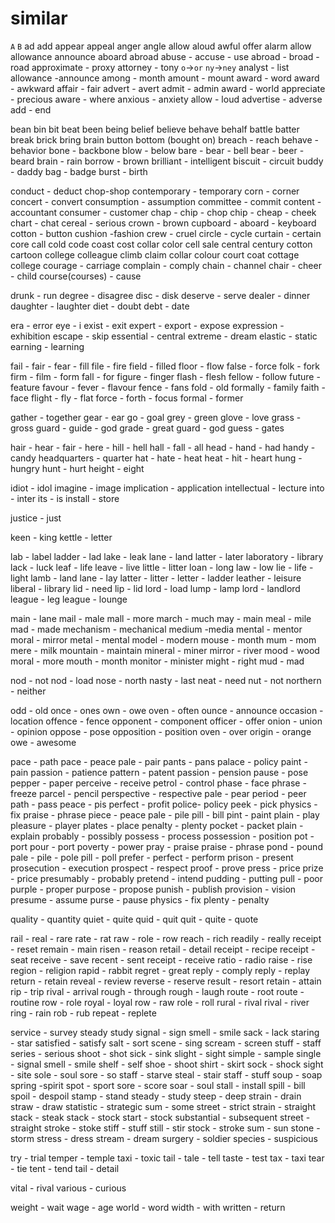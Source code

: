# similar

`A` `B`
ad add
appear appeal
anger angle
allow aloud 
awful offer
alarm allow
allowance announce 
aboard abroad
abuse - accuse - use 
abroad - broad - road
approximate - proxy
attorney - tony `o`->`or`  `ny`->`ney`
analyst - list
allowance -announce
among - month
amount - mount
award - word
award - awkward
affair - fair
advert - avert
admit - admin
award - world
appreciate - precious
aware - where
anxious - anxiety
allow - loud
advertise - adverse
add - end

bean bin
bit beat
been being
belief believe
behave behalf
battle batter
break brick
bring brain
button bottom (bought on)
breach - reach
behave - behavior
bone - backbone
blow - below
bare - bear - bell
bear - beer - beard
brain - rain
borrow - brown
brilliant - intelligent
biscuit - circuit
buddy - daddy
bag - badge
burst - birth

conduct - deduct
chop-shop
contemporary - temporary
corn - corner
concert - convert
consumption - assumption 
committee - commit
content - accountant
consumer - customer
chap - chip - chop
chip - cheap - cheek
chart - chat
cereal - serious
crown - brown
cupboard - aboard - keyboard
cotton - button
cushion -fashion 
crew - cruel
circle - cycle
curtain - certain
core call
cold code
coast cost
collar color
cell sale
central century
cotton cartoon
college colleague
climb claim
collar  colour
court coat
cottage college
courage - carriage
complain - comply
chain - channel
chair - cheer - child
course(courses) - cause

drunk - run
degree - disagree
disc - disk
deserve - serve
dealer - dinner
daughter - laughter
diet - doubt
debt - date

era - error
eye - i
exist - exit
expert - export - expose
expression - exhibition
escape - skip
essential - central
extreme - dream
elastic - static
earning - learning

fail - fair - fear - fill
file - fire
field - filled
floor - flow
false - force
folk - fork
firm - film - form
fall - for
figure - finger
flash - flesh
fellow - follow
future - feature
favour - fever - flavour
fence - fans
fold - old
formally - family
faith - face
flight - fly - flat
force - forth - focus
formal - former

gather - together
gear - ear
go - goal
grey - green
glove - love
grass - gross
guard - guide - god
grade - great
guard - god
guess - gates

hair - hear - fair - here - hill - hell
hall - fall - all
head - hand - had
handy - candy
headquarters - quarter
hat - hate - heat
heat - hit - heart
hung - hungry
hunt - hurt
height - eight

idiot - idol
imagine - image
implication - application
intellectual - lecture
into - inter
its - is
install - store

justice - just

keen - king
kettle - letter

lab - label
ladder - lad
lake - leak
lane - land
latter - later
laboratory - library
lack - luck
leaf - life
leave - live
little - litter
loan - long
law - low
lie - life - light
lamb - land
lane - lay
latter - litter - letter - ladder
leather - leisure
liberal - library
lid - need
lip - lid
lord - load
lump - lamp
lord - landlord
league - leg
league - lounge

main - lane
mail - male
mall - more
march - much
may - main
meal - mile
mad - made
mechanism - mechanical
medium -media
mental - mentor
moral - mirror
metal - mental
model - modern
mouse - month
mum - mom
mere - milk
mountain - maintain
mineral - miner
mirror - river
mood - wood
moral - more
mouth - month
monitor - minister
might - right
mud - mad

nod - not
nod - load
nose - north
nasty - last
neat - need
nut - not
northern - neither

odd - old
once - ones
own - owe
oven - often
ounce - announce
occasion - location
offence - fence
opponent - component
officer - offer
onion - union - opinion
oppose - pose
opposition - position
oven - over
origin - orange
owe - awesome

pace - path
pace - peace
pale - pair
pants - pans
palace - policy
paint - pain
passion - patience
pattern - patent
passion - pension
pause - pose
pepper - paper
perceive - receive
petrol - control
phase - face
phrase - freeze
parcel - pencil
perspective - respective
pale - pear
period - peer
path - pass
peace - pis
perfect - profit 
police- policy
peek - pick
physics - fix
praise - phrase
piece - peace
pale - pile
pill - bill
pint - paint
plain - play
pleasure - player
plates - place
penalty - plenty
pocket - packet
plain - explain
probably - possibly
possess - process
possession - position
pot - port
pour - port
poverty - power
pray - praise
praise - phrase
pond - pound
pale - pile - pole
pill - poll
prefer - perfect - perform
prison - present
prosecution - execution
prospect - respect
proof - prove
press - price
prize - price
presumably - probably
pretend - intend
pudding - putting
pull - poor
purple - proper
purpose - propose
punish - publish
provision - vision
presume - assume
purse - pause
physics - fix
plenty - penalty

quality - quantity
quiet - quite
quid - quit
quit - quite - quote

rail - real - rare
rate - rat
raw - role - row
reach - rich
readily - really
receipt - reset
remain - main
risen - reason
retail - detail
receipt - recipe
receipt - seat
receive - save
recent - sent
receipt - receive
ratio - radio
raise - rise
region - religion
rapid - rabbit
regret - great
reply - comply
reply - replay
return - retain
reveal - review
reverse - reserve
result - resort
retain - attain
rip - trip
rival - arrival
rough - through
rough - laugh
route - root
route - routine
row - role
royal - loyal
row - raw
role - roll
rural - rival
rival - river
ring - rain
rob - rub
repeat - replete

service - survey
steady study
signal - sign
smell - smile
sack - lack
staring - star
satisfied - satisfy
salt - sort
scene - sing
scream - screen
stuff - staff
series - serious
shoot - shot
sick - sink
slight - sight
simple - sample
single - signal
smell - smile
shelf - self
shoe - shoot
shirt - skirt
sock - shock
sight - site
sole - soul
sore - so
staff - starve
steal - stair
staff - stuff
soup - soap
spring -spirit
spot - sport
sore - score
soar - soul
stall - install
spill - bill
spoil - despoil
stamp - stand
steady - study
steep - deep
strain - drain
straw - draw
statistic - strategic
sum - some
street - strict
strain - straight
stack - steak
stack - stock
start - stock
substantial  - subsequent
street - straight
stroke - stoke
stiff - stuff
still - stir
stock - stroke
sum - sun
stone - storm
stress - dress
stream - dream
surgery - soldier
species - suspicious

try - trial
temper - temple
taxi - toxic
tail - tale - tell
taste - test
tax - taxi
tear - tie
tent - tend
tail - detail

vital - rival
various - curious

weight - wait
wage - age
world - word
width - with
written - return

















